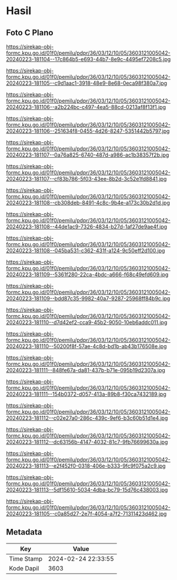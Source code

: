 # Hasil

## Foto C Plano

https://sirekap-obj-formc.kpu.go.id/01f0/pemilu/pdpr/36/03/12/10/05/3603121005042-20240223-181104--17c864b5-e693-44b7-8e9c-4495ef7208c5.jpg

https://sirekap-obj-formc.kpu.go.id/01f0/pemilu/pdpr/36/03/12/10/05/3603121005042-20240223-181105--c9d1aac1-3918-48e9-8e68-0eca98f380a7.jpg

https://sirekap-obj-formc.kpu.go.id/01f0/pemilu/pdpr/36/03/12/10/05/3603121005042-20240223-181106--a2b224bc-c497-4ea5-88cd-0213af8f13f1.jpg

https://sirekap-obj-formc.kpu.go.id/01f0/pemilu/pdpr/36/03/12/10/05/3603121005042-20240223-181106--251634f8-0455-4d26-8247-5351442b5797.jpg

https://sirekap-obj-formc.kpu.go.id/01f0/pemilu/pdpr/36/03/12/10/05/3603121005042-20240223-181107--0a76a825-6740-487d-a986-ac1b38357f2b.jpg

https://sirekap-obj-formc.kpu.go.id/01f0/pemilu/pdpr/36/03/12/10/05/3603121005042-20240223-181107--cf83b786-5f03-43ee-8b2d-3c52e1fd8841.jpg

https://sirekap-obj-formc.kpu.go.id/01f0/pemilu/pdpr/36/03/12/10/05/3603121005042-20240223-181108--cb308deb-8491-4c8c-9b4e-a173c30b2d1d.jpg

https://sirekap-obj-formc.kpu.go.id/01f0/pemilu/pdpr/36/03/12/10/05/3603121005042-20240223-181108--44de1ac9-7326-4834-b27d-1af27de9ae4f.jpg

https://sirekap-obj-formc.kpu.go.id/01f0/pemilu/pdpr/36/03/12/10/05/3603121005042-20240223-181108--045ba531-c362-431f-a124-9c50eff2d100.jpg

https://sirekap-obj-formc.kpu.go.id/01f0/pemilu/pdpr/36/03/12/10/05/3603121005042-20240223-181109--5361f280-22ca-4bdc-a666-f68c49efd609.jpg

https://sirekap-obj-formc.kpu.go.id/01f0/pemilu/pdpr/36/03/12/10/05/3603121005042-20240223-181109--bdd87c35-9982-40a7-9287-25968ff84b9c.jpg

https://sirekap-obj-formc.kpu.go.id/01f0/pemilu/pdpr/36/03/12/10/05/3603121005042-20240223-181110--d7d42ef2-cca9-45b2-9050-10eb6addc011.jpg

https://sirekap-obj-formc.kpu.go.id/01f0/pemilu/pdpr/36/03/12/10/05/3603121005042-20240223-181110--50200f8f-57ae-4c8d-bd1b-ab43b176508e.jpg

https://sirekap-obj-formc.kpu.go.id/01f0/pemilu/pdpr/36/03/12/10/05/3603121005042-20240223-181111--848fe67a-da81-437b-b71e-095b19d2307a.jpg

https://sirekap-obj-formc.kpu.go.id/01f0/pemilu/pdpr/36/03/12/10/05/3603121005042-20240223-181111--154b0372-d057-413a-89b8-f30ca7432189.jpg

https://sirekap-obj-formc.kpu.go.id/01f0/pemilu/pdpr/36/03/12/10/05/3603121005042-20240223-181112--c02e27a0-286c-439c-9ef6-b3c60b51d1e4.jpg

https://sirekap-obj-formc.kpu.go.id/01f0/pemilu/pdpr/36/03/12/10/05/3603121005042-20240223-181112--dc63156b-4147-4032-81c7-9fb76699630a.jpg

https://sirekap-obj-formc.kpu.go.id/01f0/pemilu/pdpr/36/03/12/10/05/3603121005042-20240223-181113--e2f452f0-0318-406e-b333-9fc9f075a2c9.jpg

https://sirekap-obj-formc.kpu.go.id/01f0/pemilu/pdpr/36/03/12/10/05/3603121005042-20240223-181113--5df15610-5034-4dba-bc79-15d76c438003.jpg

https://sirekap-obj-formc.kpu.go.id/01f0/pemilu/pdpr/36/03/12/10/05/3603121005042-20240223-181105--c0a85d27-2e7f-4054-a7f2-71311423d462.jpg


## Metadata

| Key        | Value               |
| ---------- | ------------------- |
| Time Stamp | 2024-02-24 22:33:55 |
| Kode Dapil | 3603                |



